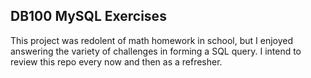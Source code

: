 ## DB100 MySQL Exercises

This project was redolent of math homework in school, but I enjoyed answering the variety of challenges in forming a SQL query. I intend to review this repo every now and then as a refresher.
